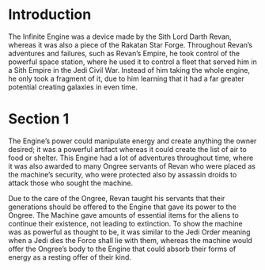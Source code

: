 # Introduction

The Infinite Engine was a device made by the Sith Lord Darth Revan, whereas it was also a piece of the Rakatan Star Forge.
Throughout Revan’s adventures and failures, such as Revan’s Empire, he took control of the powerful space station, where he used it to control a fleet that served him in a Sith Empire in the Jedi Civil War.
Instead of him taking the whole engine, he only took a fragment of it, due to him learning that it had a far greater potential creating galaxies in even time.

# Section 1

The Engine’s power could manipulate energy and create anything the owner desired; it was a powerful artifact whereas it could create the list of air to food or shelter.
This Engine had a lot of adventures throughout time, where it was also awarded to many Ongree servants of Revan who were placed as the machine’s security, who were protected also by assassin droids to attack those who sought the machine.

Due to the care of the Ongree, Revan taught his servants that their generations should be offered to the Engine that gave its power to the Ongree.
The Machine gave amounts of essential items for the aliens to continue their existence, not leading to extinction.
To show the machine was as powerful as thought to be, it was similar to the Jedi Order meaning when a Jedi dies the Force shall lie with them, whereas the machine would offer the Ongree’s body to the Engine that could absorb their forms of energy as a resting offer of their kind.
